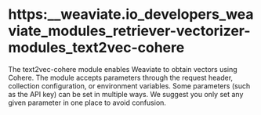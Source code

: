 # https:\_\_weaviate.io_developers_weaviate_modules_retriever-vectorizer-modules_text2vec-cohere

The text2vec-cohere module enables Weaviate to obtain vectors using Cohere. The module accepts parameters through the request header, collection configuration, or environment variables. Some parameters (such as the API key) can be set in multiple ways. We suggest you only set any given parameter in one place to avoid confusion.
